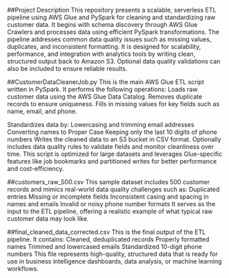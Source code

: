 ##Project Description
This repository presents a scalable, serverless ETL pipeline using AWS Glue and PySpark for cleaning and standardizing raw customer data. It begins with schema discovery through AWS Glue Crawlers and processes data using efficient PySpark transformations. The pipeline addresses common data quality issues such as missing values, duplicates, and inconsistent formatting. It is designed for scalability, performance, and integration with analytics tools by writing clean, structured output back to Amazon S3. Optional data quality validations can also be included to ensure reliable results.

##CustomerDataCleanerJob.py
This is the main AWS Glue ETL script written in PySpark. It performs the following operations:
Loads raw customer data using the AWS Glue Data Catalog.
Removes duplicate records to ensure uniqueness.
Fills in missing values for key fields such as name, email, and phone.

Standardizes data by:
Lowercasing and trimming email addresses
Converting names to Proper Case
Keeping only the last 10 digits of phone numbers
Writes the cleaned data to an S3 bucket in CSV format.
Optionally includes data quality rules to validate fields and monitor cleanliness over time.
This script is optimized for large datasets and leverages Glue-specific features like job bookmarks and partitioned writes for better performance and cost-efficiency.

##customers_raw_500.csv
This sample dataset includes 500 customer records and mimics real-world data quality challenges such as:
Duplicated entries
Missing or incomplete fields
Inconsistent casing and spacing in names and emails
Invalid or noisy phone number formats
It serves as the input to the ETL pipeline, offering a realistic example of what typical raw customer data may look like.

##final_cleaned_data_corrected.csv
This is the final output of the ETL pipeline. It contains:
Cleaned, deduplicated records
Properly formatted names
Trimmed and lowercased emails
Standardized 10-digit phone numbers
This file represents high-quality, structured data that is ready for use in business intelligence dashboards, data analysis, or machine learning workflows.

